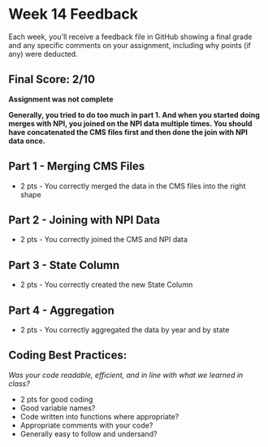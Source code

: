 # Week 14 Feedback
Each week, you'll receive a feedback file in GitHub showing a final grade and any specific comments on your assignment, including why points (if any) were deducted.



## Final Score: 2/10

**Assignment was not complete**

**Generally, you tried to do too much in part 1.  And when you started doing merges with NPI, you joined on the NPI data multiple times.  You should have concatenated the CMS files first and then done the join with NPI data once.**

## Part 1 - Merging CMS Files
* 2 pts - You correctly merged the data in the CMS files into the right shape

## Part 2 - Joining with NPI Data
* 2 pts - You correctly joined the CMS and NPI data

## Part 3 - State Column
* 2 pts - You correctly created the new State Column

## Part 4 - Aggregation
* 2 pts - You correctly aggregated the data by year and by state

## Coding Best Practices:
_Was your code readable, efficient, and in line with what we learned in class?_
* 2 pts for good coding
* Good variable names?
* Code written into functions where appropriate?
* Appropriate comments with your code?
* Generally easy to follow and undersand?
